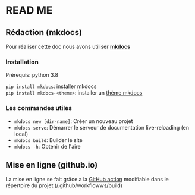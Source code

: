 # READ ME

## Rédaction (mkdocs)
Pour réaliser cette doc nous avons utiliser [**mkdocs**](https://www.mkdocs.org/)  

### Installation
Prérequis: python 3.8

`pip install mkdocs`: installer mkdocs  
`pip install mkdocs-<theme>`: installer un [thème mkdocs](https://github.com/mkdocs/mkdocs/wiki/MkDocs-Themes)  

### Les commandes utiles
* `mkdocs new [dir-name]`: Créer un nouveau projet  
* `mkdocs serve`: Démarrer le serveur de documentation live-reloading (en local)  
* `mkdocs build`: Builder le site  
* `mkdocs -h`: Obtenir de l'aire  


## Mise en ligne (github.io)

La mise en ligne se fait grâce a la [GitHub action](https://fr.github.com/features/actions) modifiable dans le répertoire du projet (/.github/workflowws/build)